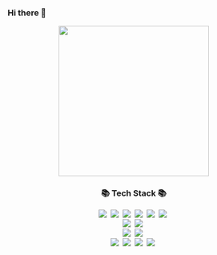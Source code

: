 ### Hi there 👋

<center><img src="[/img/myImg.png](https://user-images.githubusercontent.com/122508872/230572673-beee0e97-cb7a-4277-b514-3cf7ff917fe6.gif)" width="300" height="300"></center>
<h3 align="center">📚 Tech Stack 📚</h3>
<p align="center">
<img src="https://img.shields.io/badge/Java-007396?style=flat-square&logo=Java&logoColor=white"/></a>&nbsp
<img src="https://img.shields.io/badge/Javascript-ffb13b?style=flat-square&logo=javascript&logoColor=white"/></a>&nbsp 
<img src="https://img.shields.io/badge/HTML5-E34F26?style=flat-square&logo=HTML5&logoColor=white"/></a>&nbsp
<img src="https://img.shields.io/badge/CSS3-1572B6?style=flat-square&logo=CSS3&logoColor=white"/></a>&nbsp
<img src="https://img.shields.io/badge/Axios-5A29E4?style=flat-square&logo=Axios&logoColor=white"/></a>&nbsp
<img src="https://img.shields.io/badge/jQuery-0769AD?style=flat-square&logo=jQuery&logoColor=white"/></a>&nbsp
<br>
<img src="https://img.shields.io/badge/Spring-6DB33F?style=flat-square&logo=Spring&logoColor=white"/></a>&nbsp
<img src="https://img.shields.io/badge/SpringBoot-6DB33F?style=flat-square&logo=SpringBoot&logoColor=white"/></a>&nbsp 
<br>
<img src="https://img.shields.io/badge/Mysql-E6B91E?style=flat-square&logo=MySql&logoColor=white"/></a>&nbsp 
<img src="https://img.shields.io/badge/Oracle-F80000?style=flat-square&logo=Oracle&logoColor=white"/></a>&nbsp 
<br>
<img src="https://img.shields.io/badge/Postman-FF6C37?style=flat-square&logo=Postman&logoColor=white"/></a>&nbsp
<img src="https://img.shields.io/badge/Git-F05032?style=flat-square&logo=Git&logoColor=white"/></a>&nbsp 
<img src="https://img.shields.io/badge/AWS-232F3E?style=flat-square&logo=AmazonAWS&logoColor=white"/></a>&nbsp 
<img src="https://img.shields.io/badge/Docker-2496ED?style=flat-square&logo=Docker&logoColor=white"/></a>&nbsp

